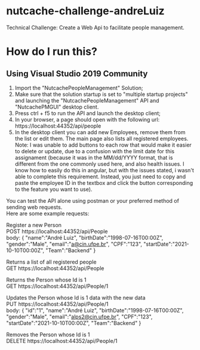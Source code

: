 # nutcache-challenge-andreLuiz
Technical Challenge: Create a Web Api to facilitate people management.

# How do I run this?
## Using Visual Studio 2019 Community
1. Import the "NutcachePeopleManagement" Solution;
2. Make sure that the solution startup is set to "multiple startup projects" and launching the "NutcachePeopleManagement" API and "NutcachePMGUI" desktop client.
3. Press ctrl + f5 to run the API and launch the desktop client;
4. In your browser, a page should open with the following url: https://localhost:44352/api/people
5. In the desktop client you can add new Employees, remove them from the list or edit them. The main page also lists all registered employees.
Note: I was unable to add buttons to each row that would make it easier to delete or update, due to a confusion with the limit date for this assignament (because it was in the MM/dd/YYYY format, that is different from the one commonly used here, and also health issues. I know how to easily do this in angular, but with the issues stated, i wasn't able to complete this requirement. Instead, you just need to copy and paste the employee ID in the textbox and click the button corresponding to the feature you want to use).

You can test the API alone using postman or your preferred method of sending web requests.  
Here are some example requests:

Register a new Person  
POST https://localhost:44352/api/People  
body: {
  "name":"André Luiz",
  "birthDate":"1998-07-16T00:00Z",
  "gender":"Male",
  "email":"a@cin.ufpe.br",
  "CPF":"123",
  "startDate":"2021-10-10T00:00Z",
  "Team":"Backend"
}

Returns a list of all registered people  
GET https://localhost:44352/api/People  

Returns the Person whose Id is 1  
GET https://localhost:44352/api/People/1  

Updates the Person whose Id is 1 data with the new data  
PUT https://localhost:44352/api/People/1  
body: {
  "id":"1",
  "name":"André Luiz",
  "birthDate":"1998-07-16T00:00Z",
  "gender":"Male",
  "email":"alps2@cin.ufpe.br",
  "CPF":"123",
  "startDate":"2021-10-10T00:00Z",
  "Team":"Backend"
}

Removes the Person whose Id is 1  
DELETE https://localhost:44352/api/People/1  
